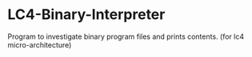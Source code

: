 # LC4-Binary-Interpreter
Program to investigate binary program files and prints contents. (for lc4 micro-architecture)
